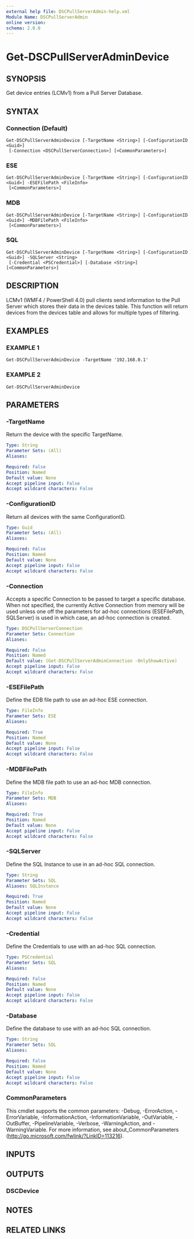 ```yaml
---
external help file: DSCPullServerAdmin-help.xml
Module Name: DSCPullServerAdmin
online version:
schema: 2.0.0
---
```


# Get-DSCPullServerAdminDevice

## SYNOPSIS
Get device entries (LCMv1) from a Pull Server Database.

## SYNTAX

### Connection (Default)
```
Get-DSCPullServerAdminDevice [-TargetName <String>] [-ConfigurationID <Guid>]
 [-Connection <DSCPullServerConnection>] [<CommonParameters>]
```

### ESE
```
Get-DSCPullServerAdminDevice [-TargetName <String>] [-ConfigurationID <Guid>] -ESEFilePath <FileInfo>
 [<CommonParameters>]
```

### MDB
```
Get-DSCPullServerAdminDevice [-TargetName <String>] [-ConfigurationID <Guid>] -MDBFilePath <FileInfo>
 [<CommonParameters>]
```

### SQL
```
Get-DSCPullServerAdminDevice [-TargetName <String>] [-ConfigurationID <Guid>] -SQLServer <String>
 [-Credential <PSCredential>] [-Database <String>] [<CommonParameters>]
```

## DESCRIPTION
LCMv1 (WMF4 / PowerShell 4.0) pull clients send information
to the Pull Server which stores their data in the devices table.
This function will return devices from the devices table and allows
for multiple types of filtering.

## EXAMPLES

### EXAMPLE 1
```
Get-DSCPullServerAdminDevice -TargetName '192.168.0.1'
```

### EXAMPLE 2
```
Get-DSCPullServerAdminDevice
```

## PARAMETERS

### -TargetName
Return the device with the specific TargetName.

```yaml
Type: String
Parameter Sets: (All)
Aliases:

Required: False
Position: Named
Default value: None
Accept pipeline input: False
Accept wildcard characters: False
```

### -ConfigurationID
Return all devices with the same ConfigurationID.

```yaml
Type: Guid
Parameter Sets: (All)
Aliases:

Required: False
Position: Named
Default value: None
Accept pipeline input: False
Accept wildcard characters: False
```

### -Connection
Accepts a specific Connection to be passed to target a specific database.
When not specified, the currently Active Connection from memory will be used
unless one off the parameters for ad-hoc connections (ESEFilePath, SQLServer)
is used in which case, an ad-hoc connection is created.

```yaml
Type: DSCPullServerConnection
Parameter Sets: Connection
Aliases:

Required: False
Position: Named
Default value: (Get-DSCPullServerAdminConnection -OnlyShowActive)
Accept pipeline input: False
Accept wildcard characters: False
```

### -ESEFilePath
Define the EDB file path to use an ad-hoc ESE connection.

```yaml
Type: FileInfo
Parameter Sets: ESE
Aliases:

Required: True
Position: Named
Default value: None
Accept pipeline input: False
Accept wildcard characters: False
```

### -MDBFilePath
Define the MDB file path to use an ad-hoc MDB connection.

```yaml
Type: FileInfo
Parameter Sets: MDB
Aliases:

Required: True
Position: Named
Default value: None
Accept pipeline input: False
Accept wildcard characters: False
```

### -SQLServer
Define the SQL Instance to use in an ad-hoc SQL connection.

```yaml
Type: String
Parameter Sets: SQL
Aliases: SQLInstance

Required: True
Position: Named
Default value: None
Accept pipeline input: False
Accept wildcard characters: False
```

### -Credential
Define the Credentials to use with an ad-hoc SQL connection.

```yaml
Type: PSCredential
Parameter Sets: SQL
Aliases:

Required: False
Position: Named
Default value: None
Accept pipeline input: False
Accept wildcard characters: False
```

### -Database
Define the database to use with an ad-hoc SQL connection.

```yaml
Type: String
Parameter Sets: SQL
Aliases:

Required: False
Position: Named
Default value: None
Accept pipeline input: False
Accept wildcard characters: False
```

### CommonParameters
This cmdlet supports the common parameters: -Debug, -ErrorAction, -ErrorVariable, -InformationAction, -InformationVariable, -OutVariable, -OutBuffer, -PipelineVariable, -Verbose, -WarningAction, and -WarningVariable.
For more information, see about_CommonParameters (http://go.microsoft.com/fwlink/?LinkID=113216).

## INPUTS

## OUTPUTS

### DSCDevice
## NOTES

## RELATED LINKS
